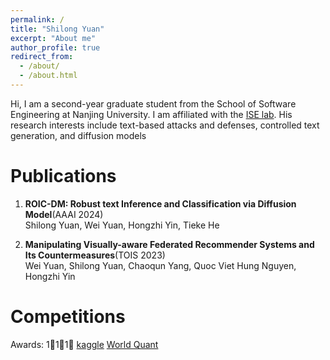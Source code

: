 ```yaml
---
permalink: /
title: "Shilong Yuan"
excerpt: "About me"
author_profile: true
redirect_from: 
  - /about/
  - /about.html
---
```


Hi, I am a second-year graduate student from the School of Software Engineering at Nanjing University.
I am affiliated with the [ISE lab](http://www.iselab.cn).
His research interests include text-based attacks and defenses, controlled text generation, and diffusion models

Publications 
======
1. **ROIC-DM: Robust text Inference and Classification via Diffusion Model**(AAAI 2024)  
Shilong Yuan, Wei Yuan, Hongzhi Yin, Tieke He
   
2. **Manipulating Visually-aware Federated Recommender Systems and Its Countermeasures**(TOIS 2023)  
Wei Yuan, Shilong Yuan, Chaoqun Yang, Quoc Viet Hung Nguyen, Hongzhi Yin

Competitions
======
Awards: 1🏅️1🥈1🥉
[kaggle](https://www.kaggle.com/herbertlrosbo)
[World Quant](<img width="764" alt="worldquant" src="https://github.com/ShilongYuan/shilongyuan.github.io/assets/97816975/13106de0-c223-41bc-8c98-b06315adfb52">
)
